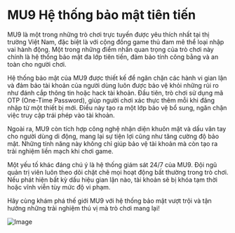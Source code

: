# MU9 Hệ thống bảo mật tiên tiến

MU9 là một trong những trò chơi trực tuyến được yêu thích nhất tại thị trường Việt Nam, đặc biệt là với cộng đồng game thủ đam mê thể loại nhập vai hành động. Một trong những điểm nhấn quan trọng của trò chơi này chính là hệ thống bảo mật đa lớp tiên tiến, đảm bảo tính công bằng và an toàn cho người chơi.

Hệ thống bảo mật của MU9 được thiết kế để ngăn chặn các hành vi gian lận và đảm bảo tài khoản của người dùng luôn được bảo vệ khỏi những rủi ro như đánh cắp thông tin hoặc hack tài khoản. Đầu tiên, trò chơi sử dụng mã OTP (One-Time Password), giúp người chơi xác thực thêm mỗi khi đăng nhập từ một thiết bị mới. Điều này tạo ra một lớp bảo vệ bổ sung, ngăn chặn việc truy cập trái phép vào tài khoản.

Ngoài ra, MU9 còn tích hợp công nghệ nhận diện khuôn mặt và dấu vân tay cho người dùng di động, mang lại sự tiện lợi cũng như tăng cường độ bảo mật. Những tính năng này không chỉ giúp bảo vệ tài khoản mà còn tạo ra trải nghiệm liền mạch khi chơi game.

Một yếu tố khác đáng chú ý là hệ thống giám sát 24/7 của MU9. Đội ngũ quản trị viên luôn theo dõi chặt chẽ mọi hoạt động bất thường trong trò chơi. Nếu phát hiện bất kỳ dấu hiệu gian lận nào, tài khoản sẽ bị khóa tạm thời hoặc vĩnh viễn tùy mức độ vi phạm.

Hãy cùng khám phá thế giới MU9 với hệ thống bảo mật vượt trội và tận hưởng những trải nghiệm thú vị mà trò chơi mang lại!

![Image](https://github.com/user-attachments/assets/bd51ea9f-0666-407b-a7a7-98ead6de688c)